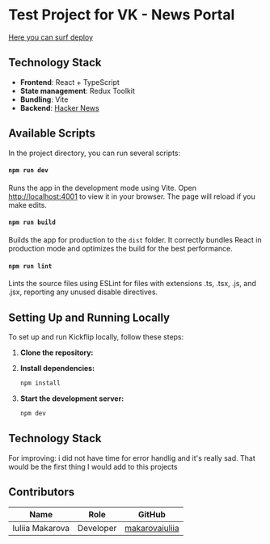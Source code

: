 # Test Project for VK - News Portal

[Here you can surf deploy](https://vk-test-news-portal.netlify.app/)

## Technology Stack

- **Frontend**: React + TypeScript
- **State management**: Redux Toolkit
- **Bundling**: Vite
- **Backend**: [Hacker News](https://news.ycombinator.com/item?id=32540883)

## Available Scripts

In the project directory, you can run several scripts:

#### `npm run dev`

Runs the app in the development mode using Vite. Open [http://localhost:4001](http://localhost:4001) to view it in your browser. The page will reload if you make edits.

#### `npm run build`

Builds the app for production to the `dist` folder. It correctly bundles React in production mode and optimizes the build for the best performance.

#### `npm run lint`

Lints the source files using ESLint for files with extensions .ts, .tsx, .js, and .jsx, reporting any unused disable directives.

## Setting Up and Running Locally

To set up and run Kickflip locally, follow these steps:

1. **Clone the repository:**

2. **Install dependencies:**
   ```bash
   npm install
   ```
3. **Start the development server:**
   ```bash
   npm dev
   ```

## Technology Stack

For improving: i did not have time for error handlig and it's really sad. That would be the first thing I would add to this projects

## Contributors

| Name            | Role      | GitHub                                                |
| --------------- | --------- | ----------------------------------------------------- |
| Iuliia Makarova | Developer | [makarovaiuliia](https://github.com/makarovaiuliia)   |
